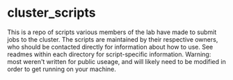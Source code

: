 # cluster_scripts
This is a repo of scripts various members of the lab have made to submit jobs to the cluster. The scripts are maintained by their respective owners, who should be contacted directly for information about how to use. See readmes within each directory for script-specific information. Warning: most weren't written for public useage, and will likely need to be modified in order to get running on your machine. 
